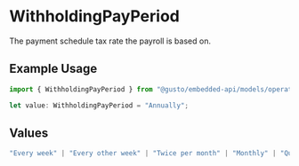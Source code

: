 # WithholdingPayPeriod

The payment schedule tax rate the payroll is based on.

## Example Usage

```typescript
import { WithholdingPayPeriod } from "@gusto/embedded-api/models/operations";

let value: WithholdingPayPeriod = "Annually";
```

## Values

```typescript
"Every week" | "Every other week" | "Twice per month" | "Monthly" | "Quarterly" | "Semiannually" | "Annually"
```